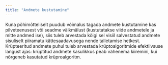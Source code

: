 ```yaml
---
title: "Andmete kustutamine"
---
```

Kuna põhimõtteliselt puudub võimalus tagada andmete kustutamine kas pilveteenusest
või seadme välkmälust (kustutatakse viide andmetele ja mitte andmed ise), siis 
tuleb arvestada kõigi sel visiil salvestatud andmete sisuliselt piiramatu 
kättesaadavusega nende talletamise hetkest. Krüpteeritud andmete puhul tuleb 
arvestada krüptoalgoritmide efektiivsuse langust ajas: krüptitud andmete kasulikkus peab 
vähenema kiiremini, kui nõrgeneb kasutatud krüproalgoritm. 
